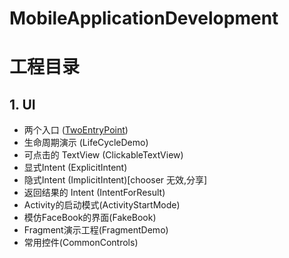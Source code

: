 # MobileApplicationDevelopment
# 工程目录
## 1. UI
- 两个入口 ([TwoEntryPoint](./UI/TwoEntryPoint))
- 生命周期演示 (LifeCycleDemo)
- 可点击的 TextView (ClickableTextView)
- 显式Intent (ExplicitIntent)
- 隐式Intent (ImplicitIntent)[chooser 无效,分享]
- 返回结果的 Intent (IntentForResult)
- Activity的启动模式(ActivityStartMode)
- 模仿FaceBook的界面(FakeBook)
- Fragment演示工程(FragmentDemo)
- 常用控件(CommonControls)

